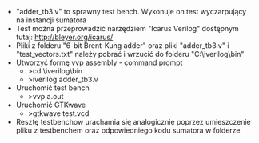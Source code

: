 
* "adder_tb3.v" to sprawny test bench. Wykonuje on test wyczarpujący na instancji sumatora
* Test można przeprowadzić narzędziem "Icarus Verilog" dostępnym tutaj:  http://bleyer.org/icarus/ 
* Pliki z folderu "6-bit Brent-Kung adder" oraz pliki "adder_tb3.v" i "test_vectors.txt" należy pobrać i wrzucić do folderu "C:\iverilog\bin"
* Utworzyć formę vvp assembly - command prompt
  + &gt;cd \iverilog\bin
  + &gt;iverilog   adder_tb3.v
* Uruchomić test bench
  + &gt;vvp a.out
* Uruchomić GTKwave
  + &gt;gtkwave test.vcd
* Resztę testbenchow urachamia się analogicznie poprzez umieszczenie pliku z testbenchem oraz odpowiedniego kodu sumatora w folderze   

    
